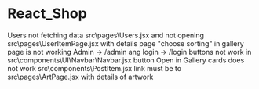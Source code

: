 # React_Shop

Users not fetching data src\pages\Users.jsx and not opening src\pages\UserItemPage.jsx with details page
"choose sorting" in gallery page is not working
Admin -> /admin ang login -> /login buttons not work in src\components\UI\Navbar\Navbar.jsx
button Open in Gallery cards does not work src\components\PostItem.jsx link must be to src\pages\ArtPage.jsx with details of artwork
